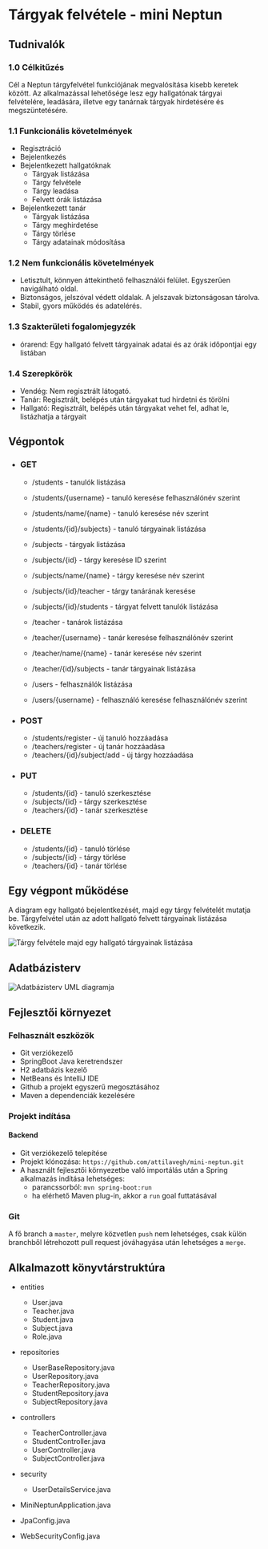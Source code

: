# Tárgyak felvétele - mini Neptun

## Tudnivalók

### 1.0 Célkitűzés

Cél a Neptun tárgyfelvétel funkciójának megvalósítása kisebb keretek között. Az alkalmazással lehetősége lesz egy hallgatónak tárgyai felvételére, leadására, illetve egy tanárnak tárgyak hirdetésére és megszüntetésére.

### 1.1 Funkcionális követelmények

- Regisztráció
- Bejelentkezés
- Bejelentkezett hallgatóknak
  - Tárgyak listázása
  - Tárgy felvétele
  - Tárgy leadása
  - Felvett órák listázása
- Bejelentkezett tanár
  - Tárgyak listázása
  - Tárgy meghirdetése
  - Tárgy törlése
  - Tárgy adatainak módosítása


### 1.2 Nem funkcionális követelmények

- Letisztult, könnyen áttekinthető felhasználói felület. Egyszerűen navigálható oldal.
- Biztonságos, jelszóval védett oldalak. A jelszavak biztonságosan tárolva.
- Stabil, gyors működés és adatelérés.

### 1.3 Szakterületi fogalomjegyzék

- órarend: Egy hallgató felvett tárgyainak adatai és az órák időpontjai egy listában

### 1.4 Szerepkörök

- Vendég: Nem regisztrált látogató.
- Tanár: Regisztrált, belépés után tárgyakat tud hirdetni és törölni
- Hallgató: Regisztrált, belépés után tárgyakat vehet fel, adhat le, listázhatja a tárgyait

## Végpontok

  - ### GET
    - /students - tanulók listázása
    - /students/{username} - tanuló keresése felhasználónév szerint
    - /students/name/{name} - tanuló keresése név szerint
    - /students/{id}/subjects} - tanuló tárgyainak listázása
    
    - /subjects - tárgyak listázása
    - /subjects/{id} - tárgy keresése ID szerint
    - /subjects/name/{name} - tárgy keresése név szerint
    - /subjects/{id}/teacher - tárgy tanárának keresése
    - /subjects/{id}/students - tárgyat felvett tanulók listázása
    
    - /teacher - tanárok listázása
    - /teacher/{username} - tanár keresése felhasználónév szerint
    - /teacher/name/{name} - tanár keresése név szerint
    - /teacher/{id}/subjects - tanár tárgyainak listázása
   
    - /users - felhasználók listázása
    - /users/{username} - felhasználó keresése felhasználónév szerint

  - ### POST
    - /students/register - új tanuló hozzáadása
    - /teachers/register - új tanár hozzáadása
    - /teachers/{id}/subject/add - új tárgy hozzáadása

  - ### PUT
    - /students/{id} - tanuló szerkesztése
    - /subjects/{id} - tárgy szerkesztése
    - /teachers/{id} - tanár szerkesztése
    
  - ### DELETE
    - /students/{id} - tanuló törlése
    - /subjects/{id} - tárgy törlése
    - /teachers/{id} - tanár törlése
    	
## Egy végpont működése 

A diagram egy hallgató bejelentkezését, majd egy tárgy felvételét mutatja be. Tárgyfelvétel után az adott hallgató felvett tárgyainak listázása következik.

![Tárgy felvétele majd egy hallgató tárgyainak listázása](/img/targyfelvetel_vegpont_diagram.PNG)

## Adatbázisterv

![Adatbázisterv UML diagramja](/img/erd.png)

## Fejlesztői környezet

### Felhasznált eszközök

- Git verziókezelő
- SpringBoot Java keretrendszer
- H2 adatbázis kezelő
- NetBeans és IntelliJ IDE
- Github a projekt egyszerű megosztásához
- Maven a dependenciák kezelésére

### Projekt indítása

#### Backend

- Git verziókezelő telepítése
- Projekt klónozása: `https://github.com/attilavegh/mini-neptun.git`
- A használt fejlesztői környezetbe való importálás után a Spring alkalmazás indítása lehetséges:
  - parancssorból: `mvn spring-boot:run`
  - ha elérhető Maven plug-in, akkor a `run` goal futtatásával

### Git

A fő branch a `master`, melyre közvetlen `push` nem lehetséges, csak külön branchből létrehozott pull request jóváhagyása után lehetséges a `merge`.

## Alkalmazott könyvtárstruktúra 

  - entities
    - User.java
	- Teacher.java
	- Student.java
	- Subject.java
	- Role.java
	
  - repositories
    - UserBaseRepository.java
    - UserRepository.java
	- TeacherRepository.java
	- StudentRepository.java
	- SubjectRepository.java
	
  - controllers
    - TeacherController.java
	- StudentController.java
	- UserController.java
	- SubjectController.java
	
  - security
    - UserDetailsService.java
    
  - MiniNeptunApplication.java
  - JpaConfig.java
  - WebSecurityConfig.java

